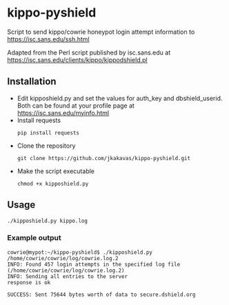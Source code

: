 # kippo-pyshield
Script to send kippo/cowrie honeypot login attempt information to https://isc.sans.edu/ssh.html

Adapted from the Perl script published by isc.sans.edu at https://isc.sans.edu/clients/kippo/kippodshield.pl

## Installation

- Edit kipposhield.py and set the values for auth_key and dbshield_userid. Both can be
  found at your profile page at https://isc.sans.edu/myinfo.html
- Install requests 
  ```
  pip install requests
  ```
- Clone the repository
  ```
  git clone https://github.com/jkakavas/kippo-pyshield.git
  ```
- Make the script executable
  ```
  chmod +x kipposhield.py
  ```

## Usage
```
./kipposhield.py kippo.log
```

### Example output

```
cowrie@mypot:~/kippo-pyshield$ ./kipposhield.py /home/cowrie/cowrie/log/cowrie.log.2
INFO: Found 457 login attempts in the specified log file (/home/cowrie/cowrie/log/cowrie.log.2)
INFO: Sending all entries to the server
response is ok

SUCCESS: Sent 75644 bytes worth of data to secure.dshield.org

```

